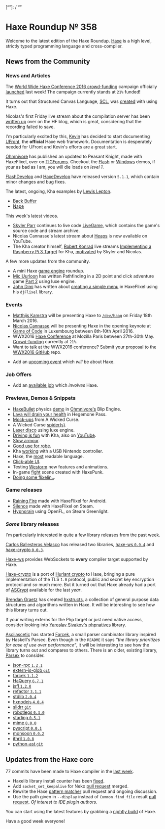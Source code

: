 [_template]: ../templates/roundup.html
[date]: / "2016-03-09 09:59:00"
[modified]: / "2016-03-09 14:59:00"
[published]: / "2016-03-09 15:30:00"
[“”]: / “”

# Haxe Roundup № 358

Welcome to the latest edition of the Haxe Roundup. [Haxe](http://haxe.org/?utm_source=haxe.io) is a high level, strictly typed programming language and cross-compiler.

## News from the Community

### News and Articles

The [World Wide Haxe Conference 2016 crowd-funding](https://en.ulule.com/wwx2016/) campaign officially [launched](https://twitter.com/silexlabs/status/707197540819714048) last week! The campaign currently stands at `21%` funded!

It turns out that Structured Canvas Language, [SCL](https://twitter.com/SCLanguage), was [created](https://twitter.com/SCLanguage/status/707271415607615488) with
using Haxe.

Nicolas's first Friday live stream about the compilation server has been [written up](http://haxe.org/blog/nicolas-about-haxe-episode-1) over on the HF blog, which is great, considering that the recording failed to save.

I'm particularly excited by this, [Kevin](https://twitter.com/kevinresol) has
decided to start documenting [UFront](http://ufront.net/), the **official** Haxe web framework. Documentation is desperately needed for UFront and 
Kevin's efforts are a great start.

[Ohmnivore](https://twitter.com/4_AM_Games) has published an updated to
Peasant Knight, made with HaxeFlixel, over on [TIGForums](https://forums.tigsource.com/index.php?topic=52263.msg1229230#msg1229230). Checkout the [Flash](http://fouramgames.com/swf/peasantknight.html) or [Windows](http://fouramgames.com/dl/PeasantKnight.zip) demos, if your as 
bad as I am, you will die loads on _level 1_.

[FlashDevelop](http://www.flashdevelop.org/community/viewtopic.php?f=11&t=12584&sid=5a4268c582cb09e54e37104f45517c61) and [HaxeDevelop](http://haxedevelop.org/download.html) have released version 
`5.1.1`, which contain minor changes and bug fixes.

The latest, ongoing, Kha examples by [Lewis Lepton](https://twitter.com/lewislepton).

- [Back Buffer](https://github.com/lewislepton/kha-examples/tree/master/BACKBUFFER)
 - [Nape](https://github.com/lewislepton/kha-examples/tree/master/NAPE)

This week's latest videos.

- [Skyler Parr](https://twitter.com/_wrongkiddied) continues to live code [LiveGame](https://github.com/skylerparr/LiveGame), which contains the game's source code and stream archive.
- Nicolas Cannasse's latest stream about [Heaps](https://twitter.com/ncannasse/status/708397507454308352) is now available on YouTube.
- The Kha creator himself, [Robert Konrad](https://twitter.com/robdangerous) live streams [Implementing a Raspberry Pi 3 Target](https://www.twitch.tv/robdangerous/v/54008949) for Kha, [motivated](https://twitter.com/robdangerous/status/707613396879994880) by Skyler and Nicolas.

A few more updates from the community.

- A mini Haxe [game engine](http://www.gamefromscratch.com/post/2016/03/09/Haxe-Game-Engine-Round-Up.aspx) roundup.
- [Mic Uurloon](https://twitter.com/MicUurloon) has written Pathfinding in a 2D point and click adventure game [Part 2](http://www.groebelsloot.com/2016/03/13/pathfinding-part-2/) using luxe engine.
- [John Dimi](https://twitter.com/jondmt) has written about [creating a simple menu](http://johndimi.blogspot.co.uk/2016/03/flxmenu-example-01-creating-simple-menu.html) in HaxeFlixel using his `djFlixel` library.

### Events

- [Matthijs Kamstra](https://twitter.com/MatthijsKamstra) will be presenting Haxe to [`/dev/haag`](http://www.meetup.com/devhaag/events/228921908/) on Friday 18th March 2016.
- [Nicolas Cannasse](https://twitter.com/ncannasse) will be presenting Haxe in
the opening keynote at [Game of Code](http://www.gameofcode.eu/) in Luxembourg between 8th-10th April 2016.
- WWX2016 [Haxe Conference](http://wwx.silexlabs.org/2016/) at Mozilla Paris between 27th-30th May. [Crowd-funding](https://fr.ulule.com/wwx2016/) currently at `21%`.
- Want to talk at the WWX2016 conference? Submit your proposal to the [WWX2016 GitHub](https://github.com/silexlabs/wwx2016/#talks-workshops-hackathons) repo.
+	Add an [upcoming event](https://github.com/skial/haxe.io/labels/events) which _will_ be about Haxe.

### Job Offers

- Add an [available job](https://github.com/skial/haxe.io/labels/jobs) which _involves_ Haxe.

### Previews, Demos & Snippets

- [HaxeBullet](https://github.com/luboslenco/haxebullet) physics [demo](http://fouramgames.com/demo/blip/) in
[Ohmnivore's](https://twitter.com/4_AM_Games) Blip Engine.
- [Lava will drain your health](https://twitter.com/ingenoire/status/707219817128988672) in Hegemone Pass.
- [Mock-ups](https://twitter.com/ericmbernier/status/707366977023709184) from A Wicked Curse.
- A Wicked Curse [spider(s)](https://twitter.com/ericmbernier/status/708131183377383424).
- [Laser disco](https://twitter.com/bennpowell/status/707960357210480644) using luxe engine.
- [Driving is fun](https://twitter.com/luboslenco/status/708306936400388098) with Kha, also on [YouTube](https://twitter.com/luboslenco/status/708692902822731784).
- [Slow armour](https://twitter.com/_eons/status/708351000361496576).
- [Good use for robe](https://twitter.com/_eons/status/708355043892842496).
- Kha [working](https://twitter.com/lewislepton/status/708433649071484928) with a USB Nintendo controller.
- Haxe, the [most](https://twitter.com/As3Boyan/status/708590741967216640) readable language.
- [Click-able UI](https://twitter.com/kircode/status/708677388264202240).
- Testing [Westorm](https://twitter.com/josempans/status/708781813594984449) new features and animations.
- In-game [fight](https://twitter.com/alexKrasik/status/709338868567449600) scene created with HaxePunk.
- [Doing some flixelin..](https://twitter.com/goodideaco/status/709722075456540672).

### Game releases

- [Raining Fire](https://twitter.com/factory02/status/708287963109695490) made with HaxeFlixel for Android.
- [Silence](https://twitter.com/ivodopiviz/status/707325956977983488) made with HaxeFlixel on Steam.
- [Hypnorain](http://kircode.com/hypnorain/) using OpenFL, on Steam Greenlight.

### *Some* library releases

I'm particularly interested in quite a few library releases from the past
week.

[Carlos Ballesteros Velasco](https://github.com/soywiz) has released two
libraries, [haxe-ws `0.0.4`](http://lib.haxe.org/p/haxe-ws) and
[haxe-crypto `0.0.3`](http://lib.haxe.org/p/haxe-crypto).

[Haxe-ws](http://lib.haxe.org/p/haxe-ws) provides WebSockets to **every**
compiler target supported by Haxe.

[Haxe-crypto](http://lib.haxe.org/p/haxe-crypto) is a port of [Hurlant crypto](http://crypto.hurlant.com/) to Haxe, bringing a pure implementation of the TLS `1.0` protocol, public and secret key encryption protocol and _so_ 
much more. But it turned out that Haxe already had a port of [ASCrypt](https://github.com/Meychi/ASCrypt) available for the last _year_.

[Brendan Graetz](https://github.com/bguiz) has created [hxstructs](https://github.com/bguiz/hxstruct), a collection of general purpose data structures and algorithms written in Haxe. It will be interesting
to see how this library turns out.

If your writing externs for the Php target or just need native access, 
consider looking into [Yaroslav Sivakov's](https://bitbucket.org/yar3333/) [phpnatives](http://lib.haxe.org/p/phpnatives) library.

[Asciiascetic](https://github.com/asciiascetic) has started 
[Farcek](https://github.com/asciiascetic/farcek), a small parser combinator 
library inspired by Haskell's Parsec. Even though in the `README` it says 
_“the library prioritizes for ease of use over performance”_, it will be
interesting to see how the library turns out and compares to others. There is
an older, existing library, [Parsex](https://github.com/sledorze/Parsex/) to
consider.

- [json-rpc `1.2.1`](http://lib.haxe.org/p/json-rpc)
- [extern-js-glob `git`](https://github.com/ExternKit/extern-js-glob)
- [farcek `1.1.2`](http://lib.haxe.org/p/farcek)
- [HaQuery `6.7.1`](http://lib.haxe.org/p/HaQuery)
- [jsfl `1.2.0`](http://lib.haxe.org/p/jsfl)
- [refactor `3.1.1`](http://lib.haxe.org/p/refactor)
- [stdlib `2.0.4`](http://lib.haxe.org/p/stdlib)
- [hxnodejs `4.0.4`](http://lib.haxe.org/p/hxnodejs)
- [slidrr `git`](https://github.com/MatthijsKamstra/slidrr)
- [robotlegs `0.3.0`](http://lib.haxe.org/p/robotlegs)
- [starling `0.5.1`](http://lib.haxe.org/p/starling)
- [mime `0.0.0`](http://lib.haxe.org/p/mime)
- [pyscript `0.0.1`](http://lib.haxe.org/p/pyscript)
- [monsoon `0.0.2`](http://lib.haxe.org/p/monsoon)
- [ithril `1.0.8`](http://lib.haxe.org/p/ithril)
- [python-ast `git`](https://github.com/nadako/python-ast)

## Updates from the Haxe core

77 commits have been made to Haxe compiler in the [last week].

- Haxelib library install counter has been [fixed](https://github.com/HaxeFoundation/haxelib/commit/58aecbca8dc0305b016f1b3b59dae1a9d3577a62).
- Add `socket_set_keepalive` for Neko [pull request](https://github.com/HaxeFoundation/neko/pull/117) merged.
- Rewrite the Haxe [pattern matcher](https://github.com/HaxeFoundation/haxe/pull/4940) pull request and 
ongoing discussion.
- Use the path given in `--display` instead of `Common.find_file` result [pull request](https://github.com/HaxeFoundation/haxe/pull/4943). _Of 
interest to IDE plugin authors_.

You can start using the latest features by grabbing a [nightly build] of Haxe.

Have a good week everyone!

[last week]: https://github.com/issues?utf8=%E2%9C%93&q=closed%3A2016-03-08..2016-03-15+org%3Ahaxefoundation+is%3Aclosed+
[issues]: https://github.com/issues?utf8=%E2%9C%93&q=language%3Ahaxe+language%3Ac%2B%2B+language%3Ac+org%3Ahaxefoundation+org%3Aopenfl+org%3Asnowkit+org%3AKTXSoftware+org%3Ahaxeflixel+org%3Ahaxepunk+org%3Anmehost+org%3Ahaxeui+org%3Ahaxetink+org%3Anative-toolkit+org%3AStencyl+repo%3Ahaxe-js-kit+user%3Aunderscorediscovery+is%3Aclosed+closed%3A2016-03-08..2016-03-15+
[nightly build]: http://build.haxe.org
